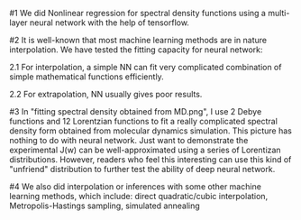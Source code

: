 #1 We did Nonlinear regression for spectral density functions using a multi-layer neural 
   network with the help of tensorflow.

#2 It is well-known that most machine learning methods are in nature interpolation. 
   We have tested the fitting capacity for neural network: 
	
   2.1 For interpolation, a simple NN can fit very complicated combination of simple 
       mathematical functions efficiently.
	
   2.2 For extrapolation, NN usually gives poor results. 

#3 In "fitting spectral density obtained from MD.png", I use 2 Debye functions and 12 
   Lorentzian functions to fit a really complicated spectral density form obtained from 
   molecular dynamics simulation. This picture has nothing to do with neural network. 
   Just want to demonstrate  the experimental J(w) can be well-approximated using 
   a series of Lorentizan distributions. However, readers who feel this interesting can use 
   this kind of "unfriend" distribution to further test the ability of deep neural network.


#4 We also did interpolation or inferences with some other machine learning methods, which include:
   direct quadratic/cubic interpolation,
   Metropolis-Hastings sampling,
   simulated annealing

